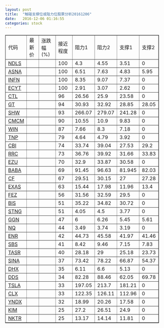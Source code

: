 ```yaml
---
layout: post
title:  "触碰支撑位或阻力位股票分析20161206"
date:   2016-12-06 01:16:55
categories: stock
---
```

<script type="text/javascript">
var stockList = []
stockList.push('gb_ndls');
stockList.push('gb_asna');
stockList.push('gb_infn');
stockList.push('gb_ecyt');
stockList.push('gb_ctl');
stockList.push('gb_gt');
stockList.push('gb_shw');
stockList.push('gb_cmcm');
stockList.push('gb_win');
stockList.push('gb_tnp');
stockList.push('gb_cbi');
stockList.push('gb_rrc');
stockList.push('gb_ezu');
stockList.push('gb_baba');
stockList.push('gb_cf');
stockList.push('gb_exas');
stockList.push('gb_fez');
stockList.push('gb_bis');
stockList.push('gb_stng');
stockList.push('gb_ggn');
stockList.push('gb_nq');
stockList.push('gb_enr');
stockList.push('gb_sbs');
stockList.push('gb_tasr');
stockList.push('gb_sina');
stockList.push('gb_dhx');
stockList.push('gb_dds');
stockList.push('gb_tsla');
stockList.push('gb_clx');
stockList.push('gb_yndx');
stockList.push('gb_kim');
stockList.push('gb_nktr');
</script>
<table border="1">
 <tr>
 <td>代码</td>
 <td>最新价</td>
 <td>涨跌幅(%)</td>
 <td>接近程度</td>
 <td>阻力1</td>
 <td>阻力2</td>
 <td>支撑1</td>
 <td>支撑2</td>
</tr>
  <tr id="ndls" class="red">
  <td><a href="http://stock.finance.sina.com.cn/usstock/quotes/NDLS.html" target="_blank">NDLS</a></td><td></td><td></td><td>100</td><td>4.3</td><td>4.55</td><td>3.51</td><td>0</td></tr>
  <tr id="asna" class="green">
  <td><a href="http://stock.finance.sina.com.cn/usstock/quotes/ASNA.html" target="_blank">ASNA</a></td><td></td><td></td><td>100</td><td>6.51</td><td>7.63</td><td>4.83</td><td>5.95</td></tr>
  <tr id="infn" class="red">
  <td><a href="http://stock.finance.sina.com.cn/usstock/quotes/INFN.html" target="_blank">INFN</a></td><td></td><td></td><td>100</td><td>8.35</td><td>9.07</td><td>7.37</td><td>0</td></tr>
  <tr id="ecyt" class="green">
  <td><a href="http://stock.finance.sina.com.cn/usstock/quotes/ECYT.html" target="_blank">ECYT</a></td><td></td><td></td><td>100</td><td>2.91</td><td>3.07</td><td>2.62</td><td>0</td></tr>
  <tr id="ctl" class="green">
  <td><a href="http://stock.finance.sina.com.cn/usstock/quotes/CTL.html" target="_blank">CTL</a></td><td></td><td></td><td>96</td><td>26.56</td><td>25.9</td><td>23.58</td><td>0</td></tr>
  <tr id="gt" class="red">
  <td><a href="http://stock.finance.sina.com.cn/usstock/quotes/GT.html" target="_blank">GT</a></td><td></td><td></td><td>94</td><td>30.93</td><td>32.92</td><td>28.85</td><td>28.05</td></tr>
  <tr id="shw" class="red">
  <td><a href="http://stock.finance.sina.com.cn/usstock/quotes/SHW.html" target="_blank">SHW</a></td><td></td><td></td><td>93</td><td>266.07</td><td>279.07</td><td>241.28</td><td>0</td></tr>
  <tr id="cmcm" class="green">
  <td><a href="http://stock.finance.sina.com.cn/usstock/quotes/CMCM.html" target="_blank">CMCM</a></td><td></td><td></td><td>90</td><td>10.55</td><td>10.9</td><td>9.83</td><td>0</td></tr>
  <tr id="win" class="green">
  <td><a href="http://stock.finance.sina.com.cn/usstock/quotes/WIN.html" target="_blank">WIN</a></td><td></td><td></td><td>87</td><td>7.66</td><td>8.3</td><td>7.18</td><td>0</td></tr>
  <tr id="tnp" class="red">
  <td><a href="http://stock.finance.sina.com.cn/usstock/quotes/TNP.html" target="_blank">TNP</a></td><td></td><td></td><td>79</td><td>4.64</td><td>4.79</td><td>3.92</td><td>0</td></tr>
  <tr id="cbi" class="red">
  <td><a href="http://stock.finance.sina.com.cn/usstock/quotes/CBI.html" target="_blank">CBI</a></td><td></td><td></td><td>74</td><td>33.74</td><td>39.04</td><td>27.53</td><td>29.2</td></tr>
  <tr id="rrc" class="red">
  <td><a href="http://stock.finance.sina.com.cn/usstock/quotes/RRC.html" target="_blank">RRC</a></td><td></td><td></td><td>73</td><td>36.76</td><td>39.92</td><td>31.66</td><td>33.83</td></tr>
  <tr id="ezu" class="red">
  <td><a href="http://stock.finance.sina.com.cn/usstock/quotes/EZU.html" target="_blank">EZU</a></td><td></td><td></td><td>70</td><td>32.9</td><td>33.87</td><td>30.58</td><td>0</td></tr>
  <tr id="baba" class="red">
  <td><a href="http://stock.finance.sina.com.cn/usstock/quotes/BABA.html" target="_blank">BABA</a></td><td></td><td></td><td>69</td><td>91.45</td><td>96.63</td><td>81.945</td><td>82.03</td></tr>
  <tr id="cf" class="red">
  <td><a href="http://stock.finance.sina.com.cn/usstock/quotes/CF.html" target="_blank">CF</a></td><td></td><td></td><td>67</td><td>29.51</td><td>30.15</td><td>27</td><td>27.28</td></tr>
  <tr id="exas" class="green">
  <td><a href="http://stock.finance.sina.com.cn/usstock/quotes/EXAS.html" target="_blank">EXAS</a></td><td></td><td></td><td>63</td><td>15.44</td><td>17.98</td><td>11.96</td><td>13.4</td></tr>
  <tr id="fez" class="red">
  <td><a href="http://stock.finance.sina.com.cn/usstock/quotes/FEZ.html" target="_blank">FEZ</a></td><td></td><td></td><td>56</td><td>31.56</td><td>32.59</td><td>29.5</td><td>0</td></tr>
  <tr id="bis" class="red">
  <td><a href="http://stock.finance.sina.com.cn/usstock/quotes/BIS.html" target="_blank">BIS</a></td><td></td><td></td><td>51</td><td>35.22</td><td>34.82</td><td>30.72</td><td>0</td></tr>
  <tr id="stng" class="red">
  <td><a href="http://stock.finance.sina.com.cn/usstock/quotes/STNG.html" target="_blank">STNG</a></td><td></td><td></td><td>51</td><td>4.05</td><td>4.5</td><td>3.77</td><td>0</td></tr>
  <tr id="ggn" class="green">
  <td><a href="http://stock.finance.sina.com.cn/usstock/quotes/GGN.html" target="_blank">GGN</a></td><td></td><td></td><td>47</td><td>6</td><td>6.26</td><td>5.45</td><td>5.61</td></tr>
  <tr id="nq" class="red">
  <td><a href="http://stock.finance.sina.com.cn/usstock/quotes/NQ.html" target="_blank">NQ</a></td><td></td><td></td><td>44</td><td>3.49</td><td>3.74</td><td>3.19</td><td>0</td></tr>
  <tr id="enr" class="red">
  <td><a href="http://stock.finance.sina.com.cn/usstock/quotes/ENR.html" target="_blank">ENR</a></td><td></td><td></td><td>42</td><td>44.73</td><td>45.58</td><td>41.97</td><td>41.46</td></tr>
  <tr id="sbs" class="red">
  <td><a href="http://stock.finance.sina.com.cn/usstock/quotes/SBS.html" target="_blank">SBS</a></td><td></td><td></td><td>41</td><td>8.42</td><td>9.46</td><td>7.15</td><td>7.83</td></tr>
  <tr id="tasr" class="red">
  <td><a href="http://stock.finance.sina.com.cn/usstock/quotes/TASR.html" target="_blank">TASR</a></td><td></td><td></td><td>40</td><td>28.18</td><td>29</td><td>25.18</td><td>23.73</td></tr>
  <tr id="sina" class="red">
  <td><a href="http://stock.finance.sina.com.cn/usstock/quotes/SINA.html" target="_blank">SINA</a></td><td></td><td></td><td>37</td><td>73.42</td><td>78.22</td><td>66.87</td><td>54.37</td></tr>
  <tr id="dhx" class="red">
  <td><a href="http://stock.finance.sina.com.cn/usstock/quotes/DHX.html" target="_blank">DHX</a></td><td></td><td></td><td>35</td><td>6.11</td><td>6.6</td><td>5.13</td><td>0</td></tr>
  <tr id="dds" class="green">
  <td><a href="http://stock.finance.sina.com.cn/usstock/quotes/DDS.html" target="_blank">DDS</a></td><td></td><td></td><td>34</td><td>82.28</td><td>88.46</td><td>62.05</td><td>69.78</td></tr>
  <tr id="tsla" class="green">
  <td><a href="http://stock.finance.sina.com.cn/usstock/quotes/TSLA.html" target="_blank">TSLA</a></td><td></td><td></td><td>33</td><td>197.05</td><td>213.7</td><td>181.21</td><td>0</td></tr>
  <tr id="clx" class="green">
  <td><a href="http://stock.finance.sina.com.cn/usstock/quotes/CLX.html" target="_blank">CLX</a></td><td></td><td></td><td>33</td><td>122.35</td><td>126.11</td><td>112.96</td><td>0</td></tr>
  <tr id="yndx" class="red">
  <td><a href="http://stock.finance.sina.com.cn/usstock/quotes/YNDX.html" target="_blank">YNDX</a></td><td></td><td></td><td>32</td><td>18.99</td><td>20.26</td><td>17.58</td><td>0</td></tr>
  <tr id="kim" class="green">
  <td><a href="http://stock.finance.sina.com.cn/usstock/quotes/KIM.html" target="_blank">KIM</a></td><td></td><td></td><td>25</td><td>27.2</td><td>26.51</td><td>24.9</td><td>0</td></tr>
  <tr id="nktr" class="green">
  <td><a href="http://stock.finance.sina.com.cn/usstock/quotes/NKTR.html" target="_blank">NKTR</a></td><td></td><td></td><td>25</td><td>13.17</td><td>14.14</td><td>11.81</td><td>0</td></tr>
</table>
